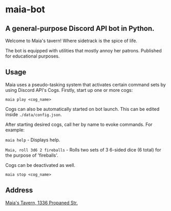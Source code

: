 # maia-bot
## A general-purpose Discord API bot in Python.

Welcome to Maia's tavern! Where sidetrack is the spice of life.

The bot is equipped with utilities that mostly annoy her patrons. Published for
educational purposes.

## Usage

Maia uses a pseudo-tasking system that activates certain command sets by using
Discord API's Cogs. Firstly, start up one or more cogs:

`maia play <cog_name>`

Cogs can also be automatically started on bot launch. This can be edited inside
`./data/config.json`.

After starting desired cogs, call her by name to evoke commands. For example:

`maia help` - Displays help.

`Maia, roll 3d6 2 fireballs` - Rolls two sets of 3 6-sided dice (6 total) for
the purpose of 'fireballs'.

Cogs can be deactivated as well.

`maia stop <cog_name>`

## Address

[Maia's Tavern, 1336 Propaned Str.](https://discord.gg/AxMZJyg)